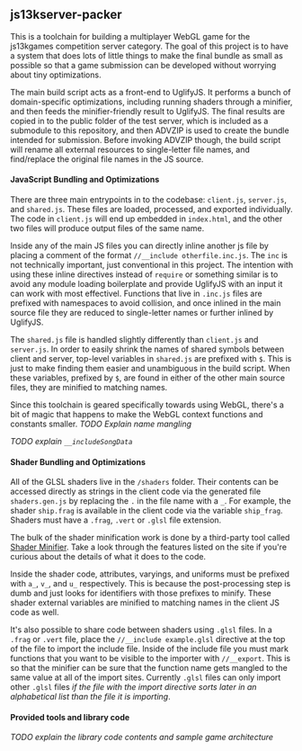 ## js13kserver-packer

This is a toolchain for building a multiplayer WebGL game for the js13kgames competition server category.
The goal of this project is to have a system that does lots of little things to make the final bundle
as small as possible so that a game submission can be developed without worrying about tiny optimizations.

The main build script acts as a front-end to UglifyJS. It performs a bunch of domain-specific optimizations, including
running shaders through a minifier, and then feeds the minifier-friendly result to UglifyJS. The final results are
copied in to the public folder of the test server, which is included as a submodule to this repository, and then
ADVZIP is used to create the bundle intended for submission. Before invoking ADVZIP though, the build script will rename
all external resources to single-letter file names, and find/replace the original file names in the JS source.

#### JavaScript Bundling and Optimizations

There are three main entrypoints in to the codebase: `client.js`, `server.js`, and `shared.js`. These files are loaded, 
processed, and exported individually. The code in `client.js` will end up embedded in `index.html`, and the other two
files will produce output files of the same name.

Inside any of the main JS files you can directly inline another js file by placing a comment of the format
`//__include otherfile.inc.js`. The `inc` is not technically important, just conventional in this project. The intention
with using these inline directives instead of `require` or something similar is to avoid any module loading boilerplate
and provide UglifyJS with an input it can work with most effectivel. Functions that live in `.inc.js` files are prefixed
with namespaces to avoid collision, and once inlined in the main source file they are reduced to single-letter names or
further inlined by UglifyJS.

The `shared.js` file is handled slightly differently than `client.js` and `server.js`. In order to easily shrink the names
of shared symbols between client and server, top-level variables in `shared.js` are prefixed with `$`. This is just to make
finding them easier and unambiguous in the build script. When these variables, prefixed by `$`, are found in either of
the other main source files, they are minified to matching names.

Since this toolchain is geared specifically towards using WebGL, there's a bit of magic that happens to make the WebGL
context functions and constants smaller. *TODO Explain name mangling*

*TODO explain `__includeSongData`*

#### Shader Bundling and Optimizations

All of the GLSL shaders live in the `/shaders` folder.  Their contents can be accessed directly as strings
in the client code via the generated file `shaders.gen.js` by replacing the `.` in the file name with a `_`.
For example, the shader `ship.frag` is available in the client code via the variable `ship_frag`. Shaders
must have a `.frag`, `.vert` or `.glsl` file extension.

The bulk of the shader minification work is done by a third-party tool called [Shader Minifier](http://www.ctrl-alt-test.fr/glsl-minifier/). Take a look through the features listed on the site if you're curious about the details of what
it does to the code.

Inside the shader code, attributes, varyings, and uniforms must be prefixed with `a_`, `v_`, and `u_` respectively.
This is because the post-processing step is dumb and just looks for identifiers with those prefixes to minify. These shader
external variables are minified to matching names in the client JS code as well.

It's also possible to share code between shaders using `.glsl` files. In a `.frag` or `.vert` file, place the
`//__include example.glsl` directive at the top of the file to import the include file. Inside of the include file
you must mark functions that you want to be visible to the importer with `//__export`. This is so that the minifier
can be sure that the function name gets mangled to the same value at all of the import sites. Currently `.glsl`
files can only import other `.glsl` files *if the file with the import directive sorts later in an alphabetical list
than the file it is importing*.

#### Provided tools and library code

*TODO explain the library code contents and sample game architecture*

